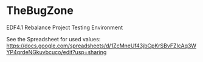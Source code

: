 # TheBugZone
EDF4.1 Rebalance Project Testing Environment

See the Spreadsheet for used values:
https://docs.google.com/spreadsheets/d/1ZcMneUf43jbCpKrSBvFZIcAq3WYP4qrdeNGkuvbcuco/edit?usp=sharing
